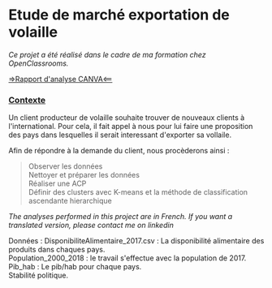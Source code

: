 # Etude de marché exportation de volaille  
*Ce projet a été réalisé dans le cadre de ma formation chez OpenClassrooms.*       

[=>Rapport d'analyse CANVA<==](https://www.canva.com/design/DAFcU6w_8jM/JoXwDySb3g3DRGteMvjObA/view?utm_content=DAFcU6w_8jM&utm_campaign=designshare&utm_medium=link&utm_source=homepage_design_menu)

### <ins>Contexte</ins>  
Un client producteur de volaille souhaite trouver de nouveaux clients à l'international. Pour cela, il fait appel à nous pour lui faire une proposition des pays dans lesquelles il serait interessant d'exporter sa vollaile.

Afin de répondre à la demande du client, nous procèderons ainsi :
> Observer les données  
> Nettoyer et préparer les données  
> Réaliser une ACP  
> Définir des clusters avec K-means et la méthode de classification ascendante hierarchique


*The analyses performed in this project are in French. If you want a translated version, please contact me on linkedin*

Données : 
DisponibiliteAlimentaire_2017.csv : La disponibilité alimentaire des produits dans chaques pays.  
Population_2000_2018 : le travail s'effectue avec la population de 2017.
Pib_hab : Le pib/hab pour chaque pays.  
Stabilité politique.  
